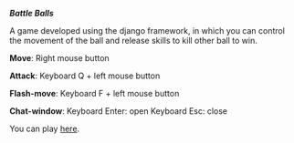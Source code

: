 ***Battle Balls***

A game developed using the django framework, in which you can control the movement of the ball and release skills to kill other ball to win.

**Move**: Right mouse button

**Attack**: Keyboard Q + left mouse button

**Flash-move**: Keyboard F + left mouse button

**Chat-window**: Keyboard Enter: open Keyboard Esc: close

You can play [here](https://app3738.acapp.acwing.com.cn/).
